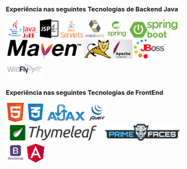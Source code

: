 ### Experiência nas seguintes Tecnologias de Backend Java

<div style="display:inline">
  <img alt="Java J2EE" widht='50' height='50' src="img/backend/j2ee.png" />
  <img alt="Java Server Pages" widht='50' height='50' src="img/backend/jsp.png" />
  <img alt="Servlets" widht='50' height='50' src="img/backend/servlet.png" />
  <img alt="Hibernate" widht='50' height='50' src="img/backend/hibernate.png" />
  <img alt="Framework Spring" widht='50' height='50' src="img/backend/spring.png" />
  <img alt="Framework SpringBoot" widht='50' height='50' src="img/backend/spring-boot.png" />
  <img alt="Maven Build" widht='50' height='50' src="img/backend/maven.png" />
  <img alt="Tomcat Server" widht='50' height='50' src="img/backend/tomcat.jpg" />
  <img alt="JBoss Server" widht='50' height='50' src="img/backend/jboss.png" />
  <img alt="WidFly Server" widht='50' height='50' src="img/backend/wildfly.png" />
</div>

### Experiência nas seguintes Tecnologias de FrontEnd

<div style="display:inline">
  <img alt="Java J2EE" widht='50' height='50' src="img/frontend/html.png" />
  <img alt="Java Server Pages" widht='50' height='50' src="img/frontend/css.png" />
  <img alt="Servlets" widht='50' height='50' src="img/frontend/ajax.png" />
  <img alt="Hibernate" widht='50' height='50' src="img/frontend/jq.png" />
  <img alt="Framework Spring" widht='50' height='50' src="img/frontend/thymeleaf.png" />
  <img alt="Framework SpringBoot" widht='50' height='50' src="img/frontend/primefaces.png" />
  <img alt="Tomcat Server" widht='50' height='50' src="img/frontend/bootstrap.jpg" />
  <img alt="Maven Build" widht='50' height='50' src="img/frontend/angular.jpg" />
</div>
